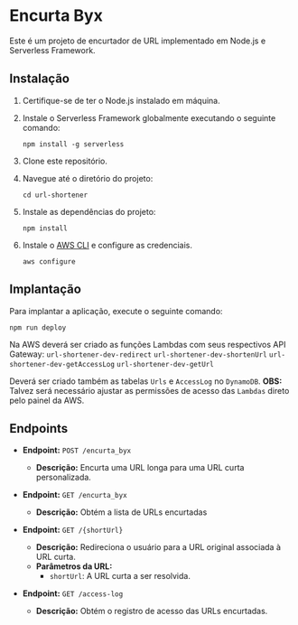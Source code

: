 # Encurta Byx

Este é um projeto de encurtador de URL implementado em Node.js e Serverless Framework.

## Instalação

1. Certifique-se de ter o Node.js instalado em máquina.
2. Instale o Serverless Framework globalmente executando o seguinte comando:
    ```
    npm install -g serverless
    ```
3. Clone este repositório.

4. Navegue até o diretório do projeto:

    ```
    cd url-shortener
    ```

5. Instale as dependências do projeto:

    ```
    npm install
    ```
6. Instale o [AWS CLI](https://docs.aws.amazon.com/cli/latest/userguide/getting-started-install.html) e configure as credenciais.
    
    ```
    aws configure
    ```

## Implantação

Para implantar a aplicação, execute o seguinte comando:

```
npm run deploy
```
Na AWS deverá ser criado as funções Lambdas com seus respectivos API Gateway:
`url-shortener-dev-redirect`
`url-shortener-dev-shortenUrl`
`url-shortener-dev-getAccessLog`
`url-shortener-dev-getUrl`

Deverá ser criado também as tabelas `Urls` e `AccessLog` no `DynamoDB`.
**OBS:** Talvez será necessário ajustar as permissões de acesso das `Lambdas` direto pelo painel da AWS.

## Endpoints

- **Endpoint:** `POST /encurta_byx`
    - **Descrição:** Encurta uma URL longa para uma URL curta personalizada.

- **Endpoint:** `GET /encurta_byx`
    - **Descrição:** Obtém a lista de URLs encurtadas

- **Endpoint:** `GET /{shortUrl}`
    - **Descrição:** Redireciona o usuário para a URL original associada à URL curta.
    - **Parâmetros da URL:**
        - `shortUrl`: A URL curta a ser resolvida.

- **Endpoint:** `GET /access-log`
    - **Descrição:** Obtém o registro de acesso das URLs encurtadas.